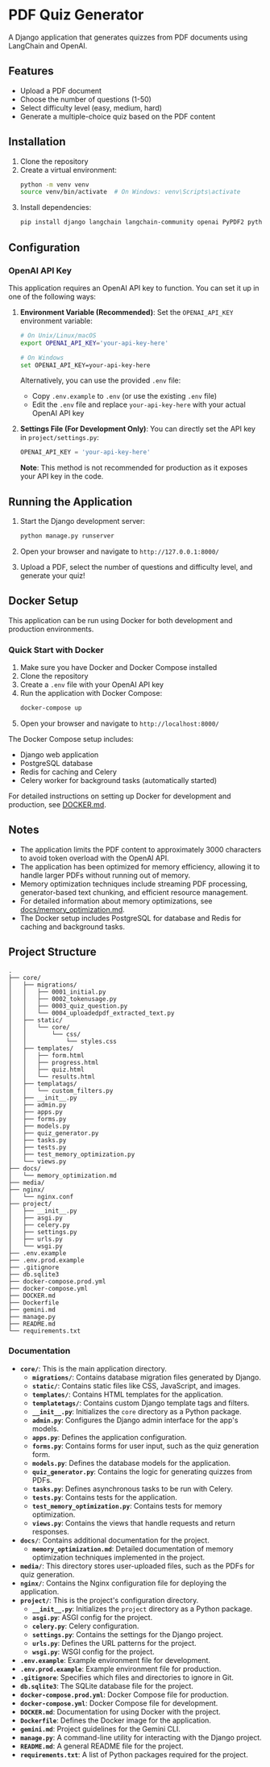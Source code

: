 # PDF Quiz Generator

A Django application that generates quizzes from PDF documents using LangChain and OpenAI.

## Features

- Upload a PDF document
- Choose the number of questions (1-50)
- Select difficulty level (easy, medium, hard)
- Generate a multiple-choice quiz based on the PDF content

## Installation

1. Clone the repository
2. Create a virtual environment:
   ```bash
   python -m venv venv
   source venv/bin/activate  # On Windows: venv\Scripts\activate
   ```
3. Install dependencies:
   ```bash
   pip install django langchain langchain-community openai PyPDF2 python-dotenv
   ```

## Configuration

### OpenAI API Key

This application requires an OpenAI API key to function. You can set it up in one of the following ways:

1. **Environment Variable (Recommended)**:
   Set the `OPENAI_API_KEY` environment variable:

   ```bash
   # On Unix/Linux/macOS
   export OPENAI_API_KEY='your-api-key-here'

   # On Windows
   set OPENAI_API_KEY=your-api-key-here
   ```

   Alternatively, you can use the provided `.env` file:

   - Copy `.env.example` to `.env` (or use the existing `.env` file)
   - Edit the `.env` file and replace `your-api-key-here` with your actual OpenAI API key

2. **Settings File (For Development Only)**:
   You can directly set the API key in `project/settings.py`:

   ```python
   OPENAI_API_KEY = 'your-api-key-here'
   ```

   **Note**: This method is not recommended for production as it exposes your API key in the code.

## Running the Application

1. Start the Django development server:
   ```bash
   python manage.py runserver
   ```

2. Open your browser and navigate to `http://127.0.0.1:8000/`

3. Upload a PDF, select the number of questions and difficulty level, and generate your quiz!

## Docker Setup

This application can be run using Docker for both development and production environments.

### Quick Start with Docker

1. Make sure you have Docker and Docker Compose installed
2. Clone the repository
3. Create a `.env` file with your OpenAI API key
4. Run the application with Docker Compose:
   ```bash
   docker-compose up
   ```
5. Open your browser and navigate to `http://localhost:8000/`

The Docker Compose setup includes:
- Django web application
- PostgreSQL database
- Redis for caching and Celery
- Celery worker for background tasks (automatically started)

For detailed instructions on setting up Docker for development and production, see [DOCKER.md](DOCKER.md).

## Notes

- The application limits the PDF content to approximately 3000 characters to avoid token overload with the OpenAI API.
- The application has been optimized for memory efficiency, allowing it to handle larger PDFs without running out of memory.
- Memory optimization techniques include streaming PDF processing, generator-based text chunking, and efficient resource management.
- For detailed information about memory optimizations, see [docs/memory_optimization.md](docs/memory_optimization.md).
- The Docker setup includes PostgreSQL for database and Redis for caching and background tasks.

## Project Structure

```
.
├── core/
│   ├── migrations/
│   │   ├── 0001_initial.py
│   │   ├── 0002_tokenusage.py
│   │   ├── 0003_quiz_question.py
│   │   └── 0004_uploadedpdf_extracted_text.py
│   ├── static/
│   │   └── core/
│   │       └── css/
│   │           └── styles.css
│   ├── templates/
│   │   ├── form.html
│   │   ├── progress.html
│   │   ├── quiz.html
│   │   └── results.html
│   ├── templatags/
│   │   └── custom_filters.py
│   ├── __init__.py
│   ├── admin.py
│   ├── apps.py
│   ├── forms.py
│   ├── models.py
│   ├── quiz_generator.py
│   ├── tasks.py
│   ├── tests.py
│   ├── test_memory_optimization.py
│   └── views.py
├── docs/
│   └── memory_optimization.md
├── media/
├── nginx/
│   └── nginx.conf
├── project/
│   ├── __init__.py
│   ├── asgi.py
│   ├── celery.py
│   ├── settings.py
│   ├── urls.py
│   └── wsgi.py
├── .env.example
├── .env.prod.example
├── .gitignore
├── db.sqlite3
├── docker-compose.prod.yml
├── docker-compose.yml
├── DOCKER.md
├── Dockerfile
├── gemini.md
├── manage.py
├── README.md
└── requirements.txt
```

### Documentation

*   **`core/`**: This is the main application directory.
    *   **`migrations/`**: Contains database migration files generated by Django.
    *   **`static/`**: Contains static files like CSS, JavaScript, and images.
    *   **`templates/`**: Contains HTML templates for the application.
    *   **`templatetags/`**: Contains custom Django template tags and filters.
    *   **`__init__.py`**: Initializes the `core` directory as a Python package.
    *   **`admin.py`**: Configures the Django admin interface for the app's models.
    *   **`apps.py`**: Defines the application configuration.
    *   **`forms.py`**: Contains forms for user input, such as the quiz generation form.
    *   **`models.py`**: Defines the database models for the application.
    *   **`quiz_generator.py`**: Contains the logic for generating quizzes from PDFs.
    *   **`tasks.py`**: Defines asynchronous tasks to be run with Celery.
    *   **`tests.py`**: Contains tests for the application.
    *   **`test_memory_optimization.py`**: Contains tests for memory optimization.
    *   **`views.py`**: Contains the views that handle requests and return responses.
*   **`docs/`**: Contains additional documentation for the project.
    *   **`memory_optimization.md`**: Detailed documentation of memory optimization techniques implemented in the project.
*   **`media/`**: This directory stores user-uploaded files, such as the PDFs for quiz generation.
*   **`nginx/`**: Contains the Nginx configuration file for deploying the application.
*   **`project/`**: This is the project's configuration directory.
    *   **`__init__.py`**: Initializes the `project` directory as a Python package.
    *   **`asgi.py`**: ASGI config for the project.
    *   **`celery.py`**: Celery configuration.
    *   **`settings.py`**: Contains the settings for the Django project.
    *   **`urls.py`**: Defines the URL patterns for the project.
    *   **`wsgi.py`**: WSGI config for the project.
*   **`.env.example`**: Example environment file for development.
*   **`.env.prod.example`**: Example environment file for production.
*   **`.gitignore`**: Specifies which files and directories to ignore in Git.
*   **`db.sqlite3`**: The SQLite database file for the project.
*   **`docker-compose.prod.yml`**: Docker Compose file for production.
*   **`docker-compose.yml`**: Docker Compose file for development.
*   **`DOCKER.md`**: Documentation for using Docker with the project.
*   **`Dockerfile`**: Defines the Docker image for the application.
*   **`gemini.md`**: Project guidelines for the Gemini CLI.
*   **`manage.py`**: A command-line utility for interacting with the Django project.
*   **`README.md`**: A general README file for the project.
*   **`requirements.txt`**: A list of Python packages required for the project.
